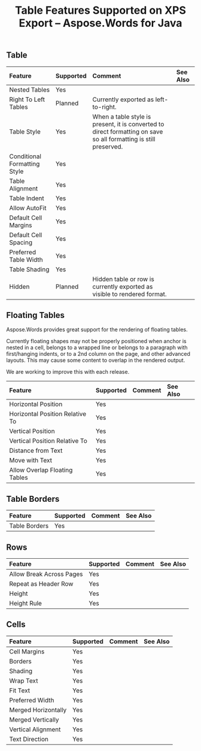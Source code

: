 ﻿---
title: Table Features Supported on XPS Export – Aspose.Words for Java
articleTitle: Table Features Supported on XPS Export
linktitle: Table Features Supported on XPS Export
description: "Aspose.Words for Java allows you to work with table features supported when saving to XPS format."
type: docs
weight: 120
url: /java/table-features-supported-on-xps-export/
---

## Table

|**Feature**|**Supported**|**Comment**|**See Also**|
| :- | :- | :- | :- |
|Nested Tables |Yes | | |
|Right To Left Tables |Planned |Currently exported as left-to-right. | |
|Table Style |Yes |When a table style is present, it is converted to direct formatting on save so all formatting is still preserved. | |
|Conditional Formatting Style |Yes | | |
|Table Alignment |Yes | | |
|Table Indent |Yes | | |
|Allow AutoFit |Yes | | |
|Default Cell Margins |Yes | | |
|Default Cell Spacing |Yes | | |
|Preferred Table Width |Yes | | |
|Table Shading |Yes | | |
|Hidden |Planned |Hidden table or row is currently exported as visible to rendered format. | |

## Floating Tables

Aspose.Words provides great support for the rendering of floating tables.

Currently floating shapes may not be properly positioned when anchor is nested in a cell, belongs to a wrapped line or belongs to a paragraph with first/hanging indents, or to a 2nd column on the page, and other advanced layouts. This may cause some content to overlap in the rendered output.

We are working to improve this with each release.

|**Feature**|**Supported**|**Comment**|**See Also**|
| :- | :- | :- | :- |
|Horizontal Position |Yes | | |
|Horizontal Position Relative To |Yes | | |
|Vertical Position |Yes | | |
|Vertical Position Relative To |Yes | | |
|Distance from Text |Yes | | |
|Move with Text |Yes | | |
|Allow Overlap Floating Tables |Yes | | |

## Table Borders

|**Feature**|**Supported**|**Comment**|**See Also**|
| :- | :- | :- | :- |
|Table Borders |Yes | | |

## Rows

|**Feature**|**Supported**|**Comment**|**See Also**|
| :- | :- | :- | :- |
|Allow Break Across Pages |Yes | | |
|Repeat as Header Row |Yes | | |
|Height |Yes | | |
|Height Rule |Yes | | |

## Cells

|**Feature**|**Supported**|**Comment**|**See Also**|
| :- | :- | :- | :- |
|Cell Margins |Yes | | |
|Borders |Yes | | |
|Shading |Yes | | |
|Wrap Text |Yes | | |
|Fit Text |Yes | | |
|Preferred Width |Yes | | |
|Merged Horizontally |Yes | | |
|Merged Vertically |Yes | | |
|Vertical Alignment |Yes | | |
|Text Direction |Yes | | |

